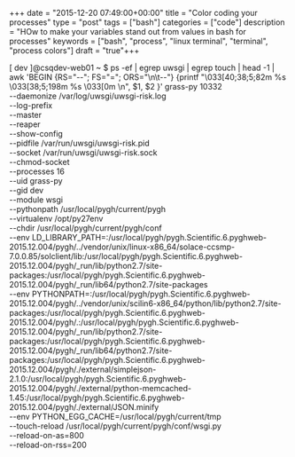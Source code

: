 +++ date = "2015-12-20 07:49:00+00:00" title = "Color coding your processes" type = "post" tags = ["bash"] categories = ["code"] description = "HOw to make your variables stand out from values in bash for processes" keywords = ["bash", "process", "linux terminal", "terminal", "process colors"] draft = "true"+++


[ dev ]@csqdev-web01 ~ $ ps -ef | egrep uwsgi | egrep touch | head -1 | awk 'BEGIN {RS="--"; FS="="; ORS="\n\t--"} {printf "\033[40;38;5;82m  %s \033[38;5;198m %s \033[0m \n", $1, $2 }'
  grass-py  10332  
  --daemonize  /var/log/uwsgi/uwsgi-risk.log  
  --log-prefix    
  --master    
  --reaper    
  --show-config    
  --pidfile  /var/run/uwsgi/uwsgi-risk.pid  
  --socket  /var/run/uwsgi/uwsgi-risk.sock  
  --chmod-socket    
  --processes  16  
  --uid  grass-py  
  --gid  dev  
  --module  wsgi  
  --pythonpath  /usr/local/pygh/current/pygh  
  --virtualenv  /opt/py27env  
  --chdir  /usr/local/pygh/current/pygh/conf  
  --env  LD_LIBRARY_PATH=:/usr/local/pygh/pygh.Scientific.6.pyghweb-2015.12.004/pygh/../vendor/unix/linux-x86_64/solace-ccsmp-7.0.0.85/solclient/lib:/usr/local/pygh/pygh.Scientific.6.pyghweb-2015.12.004/pygh/_run/lib/python2.7/site-packages:/usr/local/pygh/pygh.Scientific.6.pyghweb-2015.12.004/pygh/_run/lib64/python2.7/site-packages  
  --env  PYTHONPATH=:/usr/local/pygh/pygh.Scientific.6.pyghweb-2015.12.004/pygh/../vendor/unix/scilin6-x86_64/python/lib/python2.7/site-packages:/usr/local/pygh/pygh.Scientific.6.pyghweb-2015.12.004/pygh/.:/usr/local/pygh/pygh.Scientific.6.pyghweb-2015.12.004/pygh/_run/lib/python2.7/site-packages:/usr/local/pygh/pygh.Scientific.6.pyghweb-2015.12.004/pygh/_run/lib64/python2.7/site-packages:/usr/local/pygh/pygh.Scientific.6.pyghweb-2015.12.004/pygh/./external/simplejson-2.1.0:/usr/local/pygh/pygh.Scientific.6.pyghweb-2015.12.004/pygh/./external/python-memcached-1.45:/usr/local/pygh/pygh.Scientific.6.pyghweb-2015.12.004/pygh/./external/JSON.minify  
  --env  PYTHON_EGG_CACHE=/usr/local/pygh/current/tmp  
  --touch-reload  /usr/local/pygh/current/pygh/conf/wsgi.py  
  --reload-on-as=800    
  --reload-on-rss=200    
      
